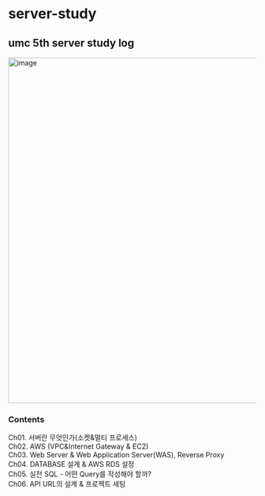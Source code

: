 # server-study
## umc 5th server study log
<img width="700" alt="image" src="https://github.com/oxdjww/server-study/assets/102507306/f7488759-e0a6-4bf7-bd7d-4eb890aaf44c">


### Contents
Ch01. 서버란 무엇인가(소켓&멀티 프로세스) <br>
Ch02. AWS (VPC&Internet Gateway & EC2) <br>
Ch03. Web Server & Web Application Server(WAS), Reverse Proxy <br>
Ch04. DATABASE 설계 & AWS RDS 설정 <br>
Ch05. 실전 SQL - 어떤 Query를 작성해야 할까? <br>
Ch06. API URL의 설계 & 프로젝트 세팅 <br>

